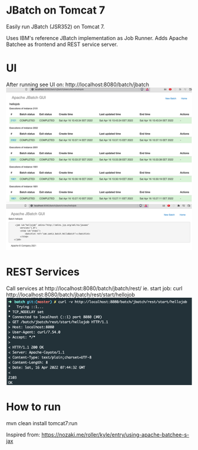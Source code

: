 JBatch on Tomcat 7
===
Easily run JBatch (JSR352) on Tomcat 7.

Uses IBM's reference JBatch implementation as Job Runner.
Adds Apache Batchee as frontend and REST service server.

UI
==
After running see UI on: http://localhost:8080/batch/jbatch
![Job History](jobhistory.png?raw=true "Job History")
![Job Definition](job.definition.png?raw=true "Job Definition")

REST Services
== 
Call services at http://localhost:8080/batch/jbatch/rest/
ie. start job: curl http://localhost:8080/batch/jbatch/rest/start/hellojob
![REST service](restservice.png?raw=true "REST service")

How to run
==
mvn clean install tomcat7:run

Inspired from: https://nozaki.me/roller/kyle/entry/using-apache-batchee-s-jax
